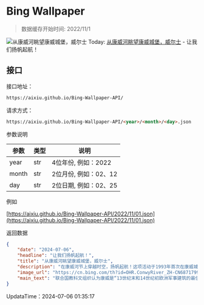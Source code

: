 # Bing Wallpaper

> 数据缓存开始时间: 2022/11/1

![从康威河眺望康威城堡，威尔士](https://cn.bing.com/th?id=OHR.ConwyRiver_ZH-CN6871799250_1920x1080.webp)
Today: [从康威河眺望康威城堡，威尔士](https://cn.bing.com/th?id=OHR.ConwyRiver_ZH-CN6871799250_1920x1080.webp) - 让我们扬帆起航！

## 接口

接口地址：

```html
https://aixiu.github.io/Bing-Wallpaper-API/
```

请求方式：

```html
https://aixiu.github.io/Bing-Wallpaper-API/<year>/<month>/<day>.json
```

参数说明

| 参数 | 类型 | 说明 |
| - | - | - |
| year | str | 4位年份, 例如：2022 |
| month | str | 2位月份, 例如：02、12 |
| day | str | 2位日期, 例如：02、25 |

例如

[https://aixiu.github.io/Bing-Wallpaper-API/2022/11/01.json](https://aixiu.github.io/Bing-Wallpaper-API/2022/11/01.json)

返回数据

```json
{
    "date": "2024-07-06",
    "headline": "让我们扬帆起航！",
    "title": "从康威河眺望康威城堡，威尔士",
    "description": "在康威河节上穿越时空，扬帆起航！这项活动于1993年首次在康威城堡下的康威码头举行，体现了威尔士航海传统的精髓。在码头日这一免费露天活动中，划船爱好者们可以尽情体验传统船只和现代船只进行友谊赛的乐趣。人们聚集在一起观看航海游行，品尝当地美食，如用茶、干果和香料调味的茶面包，以及由可食用海藻组成的海藻面包。",
    "image_url": "https://cn.bing.com/th?id=OHR.ConwyRiver_ZH-CN6871799250_1920x1080.webp",
    "main_text": "联合国教科文组织认为康威是“13世纪末和14世纪初欧洲军事建筑的最佳典范”之一，并将其列为世界遗产。"
}
```

UpdataTime：2024-07-06 01:35:17
